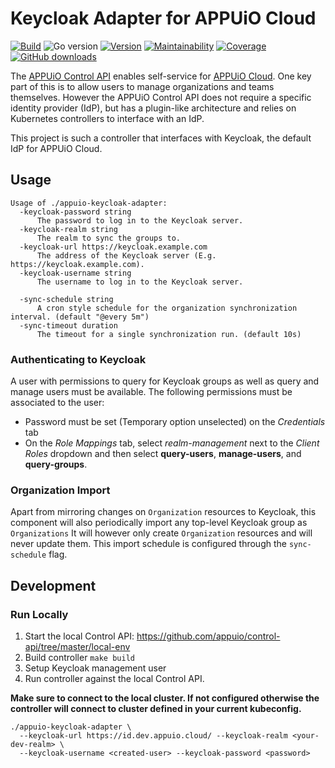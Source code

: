 # Keycloak Adapter for APPUiO Cloud

[![Build](https://img.shields.io/github/workflow/status/vshn/appuio-keycloak-adapter/Test)][build]
![Go version](https://img.shields.io/github/go-mod/go-version/vshn/appuio-keycloak-adapter)
[![Version](https://img.shields.io/github/v/release/vshn/appuio-keycloak-adapter)][releases]
[![Maintainability](https://img.shields.io/codeclimate/maintainability/vshn/appuio-keycloak-adapter)][codeclimate]
[![Coverage](https://img.shields.io/codeclimate/coverage/vshn/appuio-keycloak-adapter)][codeclimate]
[![GitHub downloads](https://img.shields.io/github/downloads/vshn/appuio-keycloak-adapter/total)][releases]

[build]: https://github.com/vshn/appuio-keycloak-adapter/actions?query=workflow%3ATest
[releases]: https://github.com/vshn/appuio-keycloak-adapter/releases
[codeclimate]: https://codeclimate.com/github/vshn/appuio-keycloak-adapter

The [APPUiO Control API](https://github.com/appuio/control-api) enables self-service for  [APPUiO Cloud](https://appuio.cloud).
One key part of this is to allow users to manage organizations and teams themselves.
However the APPUiO Control API does not require a specific identity provider (IdP), but has a plugin-like architecture and relies on Kubernetes controllers to interface with an IdP.

This project is such a controller that interfaces with Keycloak, the default IdP for APPUiO Cloud.

## Usage

```
Usage of ./appuio-keycloak-adapter:
  -keycloak-password string
      The password to log in to the Keycloak server.
  -keycloak-realm string
      The realm to sync the groups to.
  -keycloak-url https://keycloak.example.com
      The address of the Keycloak server (E.g. https://keycloak.example.com).
  -keycloak-username string
      The username to log in to the Keycloak server.

  -sync-schedule string
      A cron style schedule for the organization synchronization interval. (default "@every 5m")
  -sync-timeout duration
      The timeout for a single synchronization run. (default 10s)
```

### Authenticating to Keycloak

A user with permissions to query for Keycloak groups as well as query and manage users must be available.
The following permissions must be associated to the user:

* Password must be set (Temporary option unselected) on the _Credentials_ tab
* On the _Role Mappings_ tab, select _realm-management_ next to the _Client Roles_ dropdown and then select **query-users**, **manage-users**, and **query-groups**.


### Organization Import

Apart from mirroring changes on `Organization` resources to Keycloak, this component will also periodically import any top-level Keycloak group as `Organizations`
It will however only create `Organization` resources and will never update them.
This import schedule is configured through the `sync-schedule` flag.

## Development

### Run Locally

1. Start the local Control API: https://github.com/appuio/control-api/tree/master/local-env
1. Build controller `make build`
1. Setup Keycloak management user
1. Run controller against the local Control API.

**Make sure to connect to the local cluster.
If not configured otherwise the controller will connect to cluster defined in your current kubeconfig.**

```
./appuio-keycloak-adapter \
  --keycloak-url https://id.dev.appuio.cloud/ --keycloak-realm <your-dev-realm> \
  --keycloak-username <created-user> --keycloak-password <password>
```
